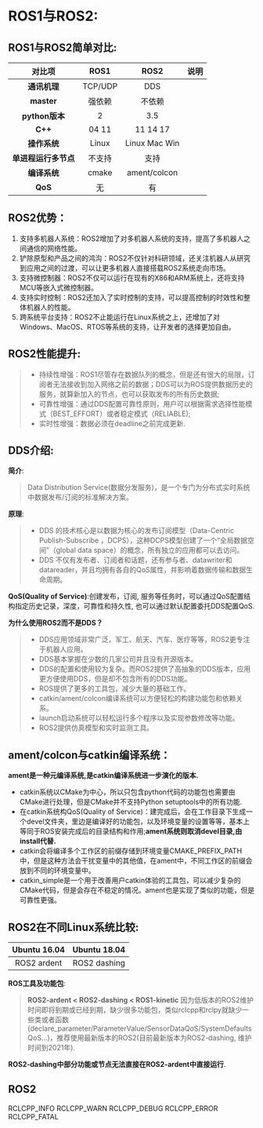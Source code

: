 # ROS1与ROS2:
## ROS1与ROS2简单对比:

| **对比项** | **ROS1** | **ROS2** | **说明** |
| :-: | :-: | :-: | :-: |
| **通讯机理** | TCP/UDP | DDS | 
| **master** | 强依赖 | 不依赖 | 
| **python版本** | 2 | 3.5 | 
| **C++** | 04  11 | 11  14  17 |
| **操作系统** | Linux | Linux Mac Win |
| **单进程运行多节点** | 不支持 | 支持 | 
| **编译系统** | cmake | ament/colcon | 
| **QoS** | 无 | 有 |

## ROS2优势：
1. 支持多机器人系统：ROS2增加了对多机器人系统的支持，提高了多机器人之间通信的网络性能。
2. 铲除原型和产品之间的鸿沟：ROS2不仅针对科研领域，还关注机器人从研究到应用之间的过渡，可以让更多机器人直接搭载ROS2系统走向市场。
3. 支持微控制器：ROS2不仅可以运行在现有的X86和ARM系统上，还将支持MCU等嵌入式微控制器。
4. 支持实时控制：ROS2还加入了实时控制的支持，可以提高控制的时效性和整体机器人的性能。
5. 跨系统平台支持：ROS2不止能运行在Linux系统之上，还增加了对Windows、MacOS、RTOS等系统的支持，让开发者的选择更加自由。

## ROS2性能提升:
> - 持续性增强：ROS1尽管存在数据队列的概念，但是还有很大的局限，订阅者无法接收到加入网络之前的数据；DDS可以为ROS提供数据历史的服务，就算新加入的节点，也可以获取发布的所有历史数据;
> - 可靠性增强：通过DDS配置可靠性原则，用户可以根据需求选择性能模式（BEST_EFFORT）或者稳定模式（RELIABLE);
> - 实时性增强：数据必须在deadline之前完成更新.
  
## DDS介绍:
**简介**:
> Data Distribution Service(数据分发服务)，是一个专门为分布式实时系统中数据发布/订阅的标准解决方案。

**原理**:
> - DDS 的技术核心是以数据为核心的发布订阅模型（Data-Centric Publish-Subscribe ，DCPS），这种DCPS模型创建了一个“全局数据空间”（global data space）的概念，所有独立的应用都可以去访问。
> - DDS 不仅有发布者、订阅者和话题，还有参与者、datawriter和datareader，并且均拥有各自的QoS属性，并影响着数据传输和数据生命周期。

**QoS(Quality of Service)**:创建发布，订阅, 服务等任务时，可以通过QoS配置结构指定历史记录，深度，可靠性和持久性, 也可以通过默认配置委托DDS配置QoS.

**为什么使用ROS2而不是DDS？**
> - DDS应用领域非常广泛，军工、航天、汽车、医疗等等，ROS2更专注于机器人应用。
> - DDS基本掌握在少数的几家公司并且没有开源版本。
> - DDS的配置和使用较为复杂。而ROS2提供了高抽象的DDS版本，应用更方便使用DDS，但是却不包含所有的DDS功能。
> - ROS提供了更多的工具包，减少大量的基础工作。
> - catkin/ament/colcon编译系统可以方便轻松的构建功能包和依赖关系。
> - launch启动系统可以轻松运行多个程序以及实现参数修改等功能。
> - ROS2提供仿真模型和实时监测工具。

  

## ament/colcon与catkin编译系统：
**ament是一种元编译系统,是catkin编译系统进一步演化的版本.**
- catkin系统以CMake为中心，所以只包含python代码的功能包也需要由CMake进行处理，但是CMake并不支持Python setuptools中的所有功能.
- 在catkin系统构QoS(Quality of Service)：建完成后，会在工作目录下生成一个devel文件夹，里边是编译好的功能包，以及环境变量的设置等等，基本上等同于ROS安装完成后的目录结构和作用;**ament系统则取消devel目录,由install代替.**
- catkin会将编译多个工作区的前缀存储到环境变量CMAKE_PREFIX_PATH 中，但是这种方法会干扰变量中的其他值，在ament中，不同工作区的前缀会放到不同的环境变量中。
- catkin_simple是一个用于改善用户catkin体验的工具包，可以减少复杂的CMake代码，但是会存在不稳定的情况。ament也是实现了类似的功能，但是可靠性更强。


## ROS2在不同Linux系统比较:
| Ubuntu 16.04 | Ubuntu 18.04 |
| :-: | :-: |
| ROS2 ardent | ROS2 dashing |


**ROS工具及功能包**:
> **ROS2-ardent < ROS2-dashing < ROS1-kinetic**
> 因为低版本的ROS2维护时间即将到期或已经到期，缺少很多功能包，类似rclcpp和rclpy就缺少一些类或者函数(declare_parameter/ParameterValue/SensorDataQoS/SystemDefaultsQoS...)，推荐使用最新版本的ROS2(目前最新版本为ROS2-dashing, 维护时间到2021年).


**ROS2-dashing中部分功能或节点无法直接在ROS2-ardent中直接运行**.




## ROS2 
RCLCPP_INFO
RCLCPP_WARN
RCLCPP_DEBUG
RCLCPP_ERROR
RCLCPP_FATAL